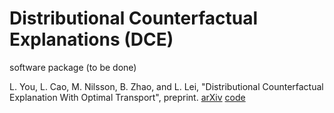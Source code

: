 # Distributional Counterfactual Explanations (DCE)
software package (to be done)

L. You, L. Cao, M. Nilsson, B. Zhao, and L. Lei, "Distributional Counterfactual Explanation With Optimal Transport", preprint. [arXiv](https://arxiv.org/pdf/2401.13112) [code](https://github.com/youlei202/distributional-counterfactual-explanation)


